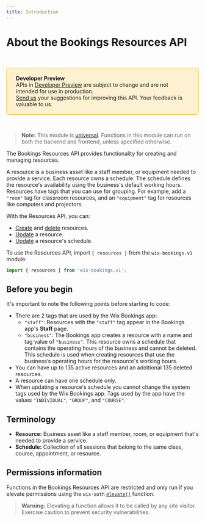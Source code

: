 ```yaml
---
title: Introduction
---
```


# About the Bookings Resources API

&nbsp;

<div style="background-color: #FEF1D1; padding: 18px 24px; border-radius: 6px; border: 1px solid #FDB10C; box-sizing: border-box; display: inline-block">
    <b>Developer Preview</b>
    <br/>
    <span>APIs in <a href="https://www.wix.com/velo/reference/api-overview/developer-preview">Developer Preview</a> are subject to change and are not intended for use in production.<br/><a href="mailto:velo-preview-feedback@wix.com">Send us</a> your suggestions for improving this API. Your feedback is valuable to us.</span>
</div>

&nbsp;

> **Note:** This module is [universal](/api-overview/api-versions#universal-modules). Functions in this module can run on both the backend and frontend, unless specified otherwise.

The Bookings Resources API provides functionality for creating and managing resources.

A resource is a business asset like a staff member, or equipment needed to provide a service. Each resource owns a schedule. The schedule defines the resource's availability using the business's default working hours. Resources have tags that you can use for grouping. For example, add a `"room"` tag for classroom resources, and an `"equipment"` tag for resources like computers and projectors.

With the Resources API, you can:

- [Create](wix-bookings-v1/resources/createresource) and [delete](wix-bookings-v1/resources/deleteresource) resources.
- [Update](wix-bookings-v1/resources/updateresource) a resource. 
- [Update](wix-bookings-v1/resources/updateschedule) a resource's schedule.


To use the Resources API, import `{ resources }` from the `wix-bookings.v1` module:

```javascript
import { resources } from 'wix-bookings.v1';
```

## Before you begin

It's important to note the following points before starting to code:

- There are 2 tags that are used by the Wix Bookings app:
    - `"staff"`: Resources with the `"staff"` tag appear in the Bookings app's **Staff** page.
    - `"business"`: The Bookings app creates a resource with a name and tag value of `"business"`. This resource owns a schedule that contains the operating hours of the business and cannot be deleted. This schedule is used when creating resources that use the business’s operating hours for the resource's working hours.
- You can have up to 135 active resources and an additional 135 deleted resources.
- A resource can have one schedule only.
- When updating a resource's schedule you cannot change the system tags used by the Wix Bookings app. Tags used by the app have the values `"INDIVIDUAL"`, `"GROUP"`, and `"COURSE"`.


## Terminology

+ __Resource:__ Business asset like a staff member, room, or equipment that's needed to provide a service.
+ __Schedule:__ Collection of all sessions that belong to the same class, course, appointment, or resource.


## Permissions information

Functions in the Bookings Resources API are restricted and only run if you elevate permissions using the `wix-auth` [`elevate()`](https://www.wix.com/velo/reference/wix-auth/elevate) function.

<blockquote class='warning'>
<p><strong>Warning:</strong> Elevating a function allows it to be called by any site visitor. Exercise caution to prevent security vulnerabilities.</p>
</blockquote>
